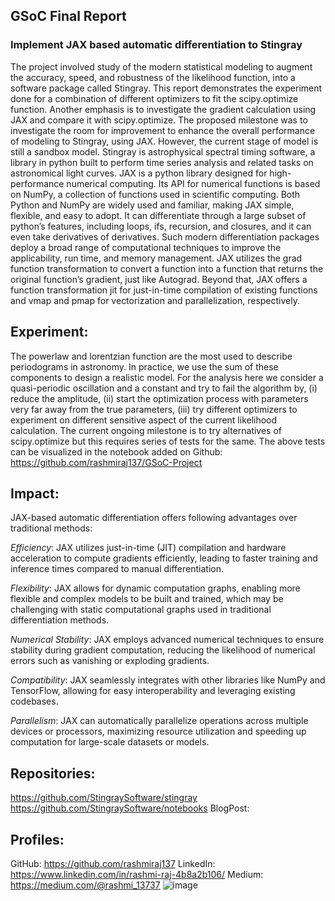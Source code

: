 ## GSoC Final Report
### Implement JAX based automatic differentiation to Stingray

The project involved study of the modern statistical modeling to augment the accuracy, speed, and robustness of the likelihood function, into a software package called Stingray. This report demonstrates the experiment done for a combination of different optimizers to fit the scipy.optimize function. Another emphasis is to investigate the gradient calculation using JAX and compare it with scipy.optimize. 
The proposed milestone was to investigate the room for improvement to enhance the overall performance of modeling to Stingray, using JAX. However, the current stage of model is still a sandbox model. Stingray is astrophysical spectral timing software, a library in python built to perform time series analysis and related tasks on astronomical light curves. JAX is a python library designed for high-performance numerical computing. Its API for numerical functions is based on NumPy, a collection of functions used in scientific computing. Both Python and NumPy are widely used and familiar, making JAX simple, flexible, and easy to adopt. It can differentiate through a large subset of python’s features, including loops, ifs, recursion, and closures, and it can even take derivatives of derivatives. Such modern differentiation packages deploy a broad range of computational techniques to improve the applicability, run time, and memory management.
JAX utilizes the grad function transformation to convert a function into a function that returns the original function’s gradient, just like Autograd. Beyond that, JAX offers a function transformation jit for just-in-time compilation of existing functions and vmap and pmap for vectorization and parallelization, respectively.

## Experiment:

The powerlaw and lorentzian function are the most used to describe periodograms in astronomy. In practice, we use the sum of these components to design a realistic model. For the analysis here we consider a quasi-periodic oscillation and a constant and try to fail the algorithm by, (i) reduce the amplitude, (ii) start the optimization process with parameters very far away from the true parameters, (iii) try different optimizers to experiment on different sensitive aspect of the current likelihood calculation. The current ongoing milestone is to try alternatives of scipy.optimize but this requires series of tests for the same. 
The above tests can be visualized in the notebook added on Github: https://github.com/rashmiraj137/GSoC-Project

## Impact:

JAX-based automatic differentiation offers following advantages over traditional methods:

*Efficiency*: JAX utilizes just-in-time (JIT) compilation and hardware acceleration to compute gradients efficiently, leading to faster training and inference times compared to manual differentiation.

*Flexibility*: JAX allows for dynamic computation graphs, enabling more flexible and complex models to be built and trained, which may be challenging with static computational graphs used in traditional differentiation methods.

*Numerical Stability*: JAX employs advanced numerical techniques to ensure stability during gradient computation, reducing the likelihood of numerical errors such as vanishing or exploding gradients.

*Compatibility*: JAX seamlessly integrates with other libraries like NumPy and TensorFlow, allowing for easy interoperability and leveraging existing codebases.

*Parallelism*: JAX can automatically parallelize operations across multiple devices or processors, maximizing resource utilization and speeding up computation for large-scale datasets or models.

## Repositories:
https://github.com/StingraySoftware/stingray
https://github.com/StingraySoftware/notebooks
BlogPost:

## Profiles:
GitHub: https://github.com/rashmiraj137
LinkedIn: https://www.linkedin.com/in/rashmi-raj-4b8a2b106/ 
Medium: https://medium.com/@rashmi_13737
![image](https://user-images.githubusercontent.com/42755704/130421857-ec70a240-0707-4227-884b-57594628a462.png)

